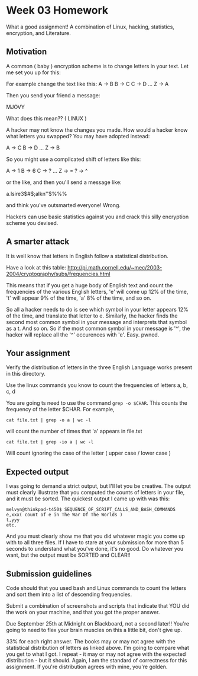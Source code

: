 # Week 03 Homework

What a good assignment! A combination of Linux, hacking, statistics, encryption, and Literature.

## Motivation

A common ( baby ) encryption scheme is to change letters in your text. Let me set you up for this:

For example change the text like this:
A -> B
B -> C
C -> D
...
Z -> A

Then you send your friend a message:

MJOVY

What does this mean?? ( LINUX )

A hacker may not know the changes you made. How would a hacker know what letters you swapped? You may have adopted instead:

A -> C
B -> D
...
Z -> B

So you might use a compilcated shift of letters like this:

A -> 1
B -> 6
C -> ?
...
Z -> =
? -> ^

or the like, and then you'll send a message like:

a.lsire3$#$;alkn''$%%%

and think you've outsmarted everyone! Wrong.

Hackers can use basic statistics against you and crack this silly encryption scheme you devised.

## A smarter attack

It is well know that  letters in English follow a statistical distribution.

Have a look at this table:
http://pi.math.cornell.edu/~mec/2003-2004/cryptography/subs/frequencies.html

This means that if you get a huge body of English text and count the frequencies of the various English letters, 'e' will come up 12% of the time, 't' will appear 9% of the time, 'a' 8% of the time, and so on.

So all a hacker needs to do is see which symbol in your letter appears 12% of the time, and translate that letter to e. Similarly, the hacker finds the second most common symbol in your message and interprets that symbol as a t. And so on. So if the most common symbol in your message is '^', the hacker will replace all the '^' occurences with 'e'. Easy. pwned.

## Your assignment
Verify the distribution of letters in the three English Language works present in this directory.

Use the linux commands you know to count the frequencies of letters a, b, c, d 

You are going ts need to use the command `grep -o $CHAR`. This counts the frequency of the letter $CHAR. For example, 

`cat file.txt | grep -o a | wc -l`

will count the number of times that 'a' appears in file.txt

`cat file.txt | grep -io a | wc -l`

Will count ignoring the case of the letter ( upper case / lower case )

## Expected output

I was going to demand a strict output, but I'll let you be creative. The output must clearly illustrate that you computed the counts of letters in your file, and it must be sorted. The quickest output I came up with was this:

```
melvyn@thinkpad-t450$ SEQUENCE_OF_SCRIPT_CALLS_AND_BASH_COMMANDS
e,xxx( count of e in The War Of The Worlds )
t,yyy
etc.
```

And you must clearly show me that you did whatever magic you come up with to all three files. If I have to stare at your submission for more than 5 seconds to understand what you've done, it's no good. Do whatever you want, but the output must be SORTED and CLEAR!!

## Submission guidelines

Code should that you used bash and Linux commands to count the letters and sort them into a list of descending frequencies.

Submit a combination of screenshots and scripts that indicate that YOU did the work on your machine, and that you got the proper answer.

Due September 25th at Midnight on Blackboard, not a second later!! You're going to need to flex your brain muscles on this a little bit, don't give up.

33% for each right answer. The books may or may not agree with the statistical distribution of letters as linked above. I'm going to compare what you get to what I got. I repeat - it may or may not agree with the expected distribution - but it should. Again, I am the standard of correctness for this assignment. If you're distribution agrees with mine, you're golden.

